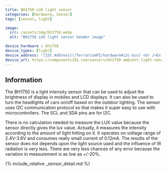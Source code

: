 ```yaml
---
title: BH1750 LUX light sensor
categories: [Hardware, Sensor]
tags: [sensor, light]

image:
  src: /assets/img/bh1750.webp
  alt: "BH1750 LUX light sensor header image"

device_hardware : bh1750
device_types: [light]
device_address: "[I2C Address](/TerrariumPI/hardware#i2c-bus) <br />Ex: `0x3f`"
device_url: https://components101.com/sensors/bh1750-ambient-light-sensor
---
```


## Information
The BH1750 is a light intensity sensor that can be used to adjust the brightness of display in mobiles and LCD displays. It can also be used to turn the headlights of cars on/off based on the outdoor lighting. The sensor uses I2C communication protocol so that makes it super easy to use with microcontrollers. The SCL and SDA pins are for I2C.

There is no calculation needed to measure the LUX value because the sensor directly gives the lux value. Actually, it measures the intensity according to the amount of light hitting on it. It operates on voltage range of 2.4V-3.6V and consumes really small current of 0.12mA. The results of the sensor does not depends upon the light source used and the influence of IR radiation is very less. There are very less chances of any error because the variation in measurement is as low as +/-20%.

{% include_relative _sensor_detail.md %}